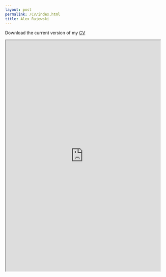 ```yaml
---
layout: post
permalink: /CV/index.html
title: Alex Rajewski
---
```

Download the current version of my [CV](https://drive.google.com/file/d/0B2OBsIhk8AzDY2ZyeGVRVmdaZFU/view?usp=sharing)
<iframe src="https://drive.google.com/file/d/0B2OBsIhk8AzDY2ZyeGVRVmdaZFU/preview" width="100%" height="750"></iframe>






